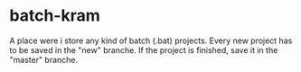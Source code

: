 # batch-kram
A place were i store any kind of batch (.bat) projects.
Every new project has to be saved in the "new" branche.
If the project is finished, save it in the "master" branche.
